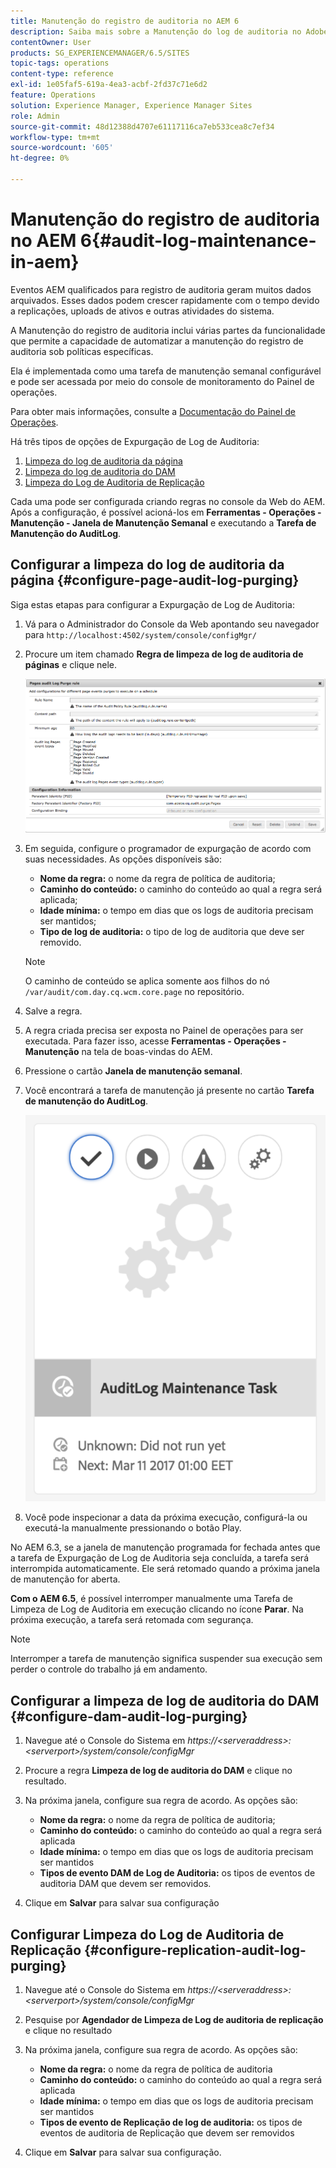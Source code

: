 ```yaml
---
title: Manutenção do registro de auditoria no AEM 6
description: Saiba mais sobre a Manutenção do log de auditoria no Adobe Experience Manager (AEM).
contentOwner: User
products: SG_EXPERIENCEMANAGER/6.5/SITES
topic-tags: operations
content-type: reference
exl-id: 1e05faf5-619a-4ea3-acbf-2fd37c71e6d2
feature: Operations
solution: Experience Manager, Experience Manager Sites
role: Admin
source-git-commit: 48d12388d4707e61117116ca7eb533cea8c7ef34
workflow-type: tm+mt
source-wordcount: '605'
ht-degree: 0%

---
```


# Manutenção do registro de auditoria no AEM 6{#audit-log-maintenance-in-aem}

Eventos AEM qualificados para registro de auditoria geram muitos dados arquivados. Esses dados podem crescer rapidamente com o tempo devido a replicações, uploads de ativos e outras atividades do sistema.

A Manutenção do registro de auditoria inclui várias partes da funcionalidade que permite a capacidade de automatizar a manutenção do registro de auditoria sob políticas específicas.

Ela é implementada como uma tarefa de manutenção semanal configurável e pode ser acessada por meio do console de monitoramento do Painel de operações.

Para obter mais informações, consulte a [Documentação do Painel de Operações](/help/sites-administering/operations-dashboard.md).

Há três tipos de opções de Expurgação de Log de Auditoria:

1. [Limpeza do log de auditoria da página](/help/sites-administering/operations-audit-log.md#configure-page-audit-log-purging)
1. [Limpeza do log de auditoria do DAM](/help/sites-administering/operations-audit-log.md#configure-dam-audit-log-purging)
1. [Limpeza do Log de Auditoria de Replicação](/help/sites-administering/operations-audit-log.md#configure-replication-audit-log-purging)

Cada uma pode ser configurada criando regras no console da Web do AEM. Após a configuração, é possível acioná-los em **Ferramentas - Operações - Manutenção - Janela de Manutenção Semanal** e executando a **Tarefa de Manutenção do AuditLog**.

## Configurar a limpeza do log de auditoria da página {#configure-page-audit-log-purging}

Siga estas etapas para configurar a Expurgação de Log de Auditoria:

1. Vá para o Administrador do Console da Web apontando seu navegador para `http://localhost:4502/system/console/configMgr/`

1. Procure um item chamado **Regra de limpeza de log de auditoria de páginas** e clique nele.

   ![chlimage_1-365](assets/chlimage_1-365.png)

1. Em seguida, configure o programador de expurgação de acordo com suas necessidades. As opções disponíveis são:

   * **Nome da regra:** o nome da regra de política de auditoria;
   * **Caminho do conteúdo:** o caminho do conteúdo ao qual a regra será aplicada;
   * **Idade mínima:** o tempo em dias que os logs de auditoria precisam ser mantidos;
   * **Tipo de log de auditoria:** o tipo de log de auditoria que deve ser removido.

   >[!NOTE]
   >
   >O caminho de conteúdo se aplica somente aos filhos do nó `/var/audit/com.day.cq.wcm.core.page` no repositório.

1. Salve a regra.
1. A regra criada precisa ser exposta no Painel de operações para ser executada. Para fazer isso, acesse **Ferramentas - Operações - Manutenção** na tela de boas-vindas do AEM.

1. Pressione o cartão **Janela de manutenção semanal**.

1. Você encontrará a tarefa de manutenção já presente no cartão **Tarefa de manutenção do AuditLog**.

   ![chlimage_1-366](assets/chlimage_1-366.png)

1. Você pode inspecionar a data da próxima execução, configurá-la ou executá-la manualmente pressionando o botão Play.

No AEM 6.3, se a janela de manutenção programada for fechada antes que a tarefa de Expurgação de Log de Auditoria seja concluída, a tarefa será interrompida automaticamente. Ele será retomado quando a próxima janela de manutenção for aberta.

**Com o AEM 6.5**, é possível interromper manualmente uma Tarefa de Limpeza de Log de Auditoria em execução clicando no ícone **Parar**. Na próxima execução, a tarefa será retomada com segurança.

>[!NOTE]
>
>Interromper a tarefa de manutenção significa suspender sua execução sem perder o controle do trabalho já em andamento.

## Configurar a limpeza de log de auditoria do DAM {#configure-dam-audit-log-purging}

1. Navegue até o Console do Sistema em *https://&lt;serveraddress>:&lt;serverport>/system/console/configMgr*
1. Procure a regra **Limpeza de log de auditoria do DAM** e clique no resultado.
1. Na próxima janela, configure sua regra de acordo. As opções são:

   * **Nome da regra:** o nome da regra de política de auditoria;
   * **Caminho do conteúdo:** o caminho do conteúdo ao qual a regra será aplicada
   * **Idade mínima:** o tempo em dias que os logs de auditoria precisam ser mantidos
   * **Tipos de evento DAM de Log de Auditoria:** os tipos de eventos de auditoria DAM que devem ser removidos.

1. Clique em **Salvar** para salvar sua configuração

## Configurar Limpeza do Log de Auditoria de Replicação  {#configure-replication-audit-log-purging}

1. Navegue até o Console do Sistema em *https://&lt;serveraddress>:&lt;serverport>/system/console/configMgr*
1. Pesquise por **Agendador de Limpeza de Log de auditoria de replicação** e clique no resultado
1. Na próxima janela, configure sua regra de acordo. As opções são:

   * **Nome da regra:** o nome da regra de política de auditoria
   * **Caminho do conteúdo:** o caminho do conteúdo ao qual a regra será aplicada
   * **Idade mínima:** o tempo em dias que os logs de auditoria precisam ser mantidos
   * **Tipos de evento de Replicação de log de auditoria:** os tipos de eventos de auditoria de Replicação que devem ser removidos

1. Clique em **Salvar** para salvar sua configuração.
